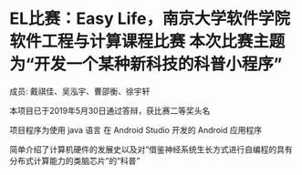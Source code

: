 # EL比赛：Easy Life，南京大学软件学院软件工程与计算课程比赛 本次比赛主题为“开发一个某种新科技的科普小程序” 

成员: 戴祺佳、吴泓宇、曹邵衡、徐宇轩

本项目已于2019年5月30日通过答辩，获比赛二等奖头名

项目程序为使用 java 语言 在 Android Studio 开发的 Android 应用程序

简单介绍了计算机硬件的发展史以及对“借鉴神经系统生长方式进行自编程的具有分布式计算能力的类脑芯片”的“科普”
